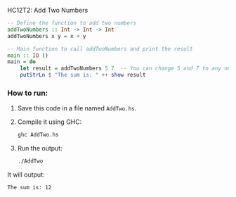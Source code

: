 HC12T2: Add Two Numbers

```haskell
-- Define the function to add two numbers
addTwoNumbers :: Int -> Int -> Int
addTwoNumbers x y = x + y

-- Main function to call addTwoNumbers and print the result
main :: IO ()
main = do
    let result = addTwoNumbers 5 7  -- You can change 5 and 7 to any numbers
    putStrLn $ "The sum is: " ++ show result
```

### How to run:

1. Save this code in a file named `AddTwo.hs`.
2. Compile it using GHC:

   ```bash
   ghc AddTwo.hs
   ```
3. Run the output:

   ```bash
   ./AddTwo
   ```

It will output:

```
The sum is: 12
```
